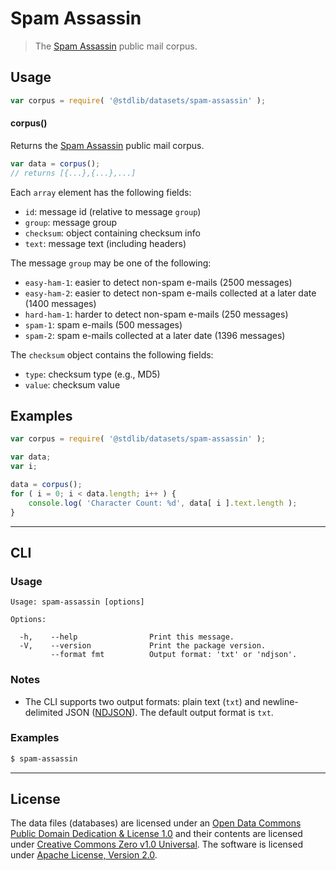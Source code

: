 # Spam Assassin

> The [Spam Assassin][spam-assassin] public mail corpus.


<section class="intro">

</section>

<!-- /.intro -->


<section class="usage">

## Usage

``` javascript
var corpus = require( '@stdlib/datasets/spam-assassin' );
```

#### corpus()

Returns the [Spam Assassin][spam-assassin] public mail corpus.

``` javascript
var data = corpus();
// returns [{...},{...},...]
```

Each `array` element has the following fields:

* `id`: message id (relative to message `group`)
* `group`: message group
* `checksum`: object containing checksum info
* `text`: message text (including headers)

The message `group` may be one of the following:

* `easy-ham-1`: easier to detect non-spam e-mails (2500 messages)
* `easy-ham-2`: easier to detect non-spam e-mails collected at a later date (1400 messages)
* `hard-ham-1`: harder to detect non-spam e-mails (250 messages)
* `spam-1`: spam e-mails (500 messages)
* `spam-2`: spam e-mails collected at a later date (1396 messages)

The `checksum` object contains the following fields:

* `type`: checksum type (e.g., MD5)
* `value`: checksum value

</section>

<!-- /.usage -->


<section class="examples">

## Examples

<!-- TODO: better example. Possibly a spam classifier. -->

``` javascript
var corpus = require( '@stdlib/datasets/spam-assassin' );

var data;
var i;

data = corpus();
for ( i = 0; i < data.length; i++ ) {
    console.log( 'Character Count: %d', data[ i ].text.length );
}
```

</section>

<!-- /.examples -->


---

<section class="cli">

## CLI

<section class="usage">

### Usage

``` text
Usage: spam-assassin [options]

Options:

  -h,    --help                Print this message.
  -V,    --version             Print the package version.
         --format fmt          Output format: 'txt' or 'ndjson'.
```

</section>

<!-- /.usage -->


<section class="notes">

### Notes

* The CLI supports two output formats: plain text (`txt`) and newline-delimited JSON ([NDJSON][ndjson]). The default output format is `txt`.

</section>

<!-- /.notes -->


<section class="examples">

### Examples

``` bash
$ spam-assassin
```

</section>

<!-- /.examples -->

</section>

<!-- /.cli -->


<!-- <license> -->

---

## License

The data files (databases) are licensed under an [Open Data Commons Public Domain Dedication & License 1.0][pddl-1.0] and their contents are licensed under [Creative Commons Zero v1.0 Universal][cc0]. The software is licensed under [Apache License, Version 2.0][apache-license].

<!-- </license> -->


<section class="links">

[pddl-1.0]: http://opendatacommons.org/licenses/pddl/1.0/
[cc0]: https://creativecommons.org/publicdomain/zero/1.0
[apache-license]: https://www.apache.org/licenses/LICENSE-2.0

[ndjson]: http://specs.frictionlessdata.io/ndjson/

[spam-assassin]: http://spamassassin.apache.org/old/publiccorpus/readme.html

</section>

<!-- /.links -->
